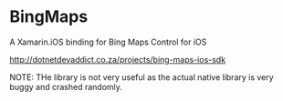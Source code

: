 BingMaps
========

A Xamarin.iOS binding for Bing Maps Control for iOS

http://dotnetdevaddict.co.za/projects/bing-maps-ios-sdk

NOTE: THe library is not very useful as the actual native library is very buggy and crashed randomly.
